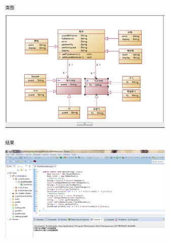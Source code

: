 ﻿类图<br>

![text](https://github.com/09143516/SAD/blob/master/Duck/%E7%B1%BB%E5%9B%BE.PNG)


<br>
结果<br>

![text](https://github.com/09143516/SAD/blob/master/Duck/%E7%BB%93%E6%9E%9C.png)